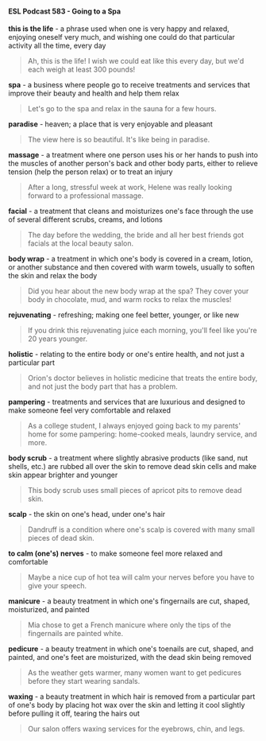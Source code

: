 #### ESL Podcast 583 - Going to a Spa

**this is the life** - a phrase used when one is very happy and relaxed, enjoying
oneself very much, and wishing one could do that particular activity all the time,
every day

> Ah, this is the life! I wish we could eat like this every day, but we'd each weigh
at least 300 pounds!

**spa** - a business where people go to receive treatments and services that
improve their beauty and health and help them relax

> Let's go to the spa and relax in the sauna for a few hours.

**paradise** - heaven; a place that is very enjoyable and pleasant

> The view here is so beautiful. It's like being in paradise.

**massage** - a treatment where one person uses his or her hands to push into the
muscles of another person's back and other body parts, either to relieve tension
(help the person relax) or to treat an injury

> After a long, stressful week at work, Helene was really looking forward to a
professional massage.

**facial** - a treatment that cleans and moisturizes one's face through the use of
several different scrubs, creams, and lotions

> The day before the wedding, the bride and all her best friends got facials at the
local beauty salon.

**body wrap** - a treatment in which one's body is covered in a cream, lotion, or
another substance and then covered with warm towels, usually to soften the skin
and relax the body

> Did you hear about the new body wrap at the spa? They cover your body in
chocolate, mud, and warm rocks to relax the muscles!

**rejuvenating** - refreshing; making one feel better, younger, or like new

> If you drink this rejuvenating juice each morning, you'll feel like you're 20 years
younger.

**holistic** - relating to the entire body or one's entire health, and not just a
particular part

> Orion's doctor believes in holistic medicine that treats the entire body, and not
just the body part that has a problem.

**pampering** - treatments and services that are luxurious and designed to make
someone feel very comfortable and relaxed

> As a college student, I always enjoyed going back to my parents' home for
some pampering: home-cooked meals, laundry service, and more.

**body scrub** - a treatment where slightly abrasive products (like sand, nut shells,
etc.) are rubbed all over the skin to remove dead skin cells and make skin appear
brighter and younger

> This body scrub uses small pieces of apricot pits to remove dead skin.

**scalp** - the skin on one's head, under one's hair

> Dandruff is a condition where one's scalp is covered with many small pieces of
dead skin.

**to calm (one's) nerves** - to make someone feel more relaxed and comfortable

> Maybe a nice cup of hot tea will calm your nerves before you have to give your
speech.

**manicure** - a beauty treatment in which one's fingernails are cut, shaped,
moisturized, and painted

> Mia chose to get a French manicure where only the tips of the fingernails are
painted white.

**pedicure** - a beauty treatment in which one's toenails are cut, shaped, and
painted, and one's feet are moisturized, with the dead skin being removed

> As the weather gets warmer, many women want to get pedicures before they
start wearing sandals.

**waxing** - a beauty treatment in which hair is removed from a particular part of
one's body by placing hot wax over the skin and letting it cool slightly before
pulling it off, tearing the hairs out

> Our salon offers waxing services for the eyebrows, chin, and legs.


